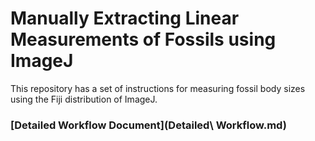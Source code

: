 # Manually Extracting Linear Measurements of Fossils using ImageJ

This repository has a set of instructions for measuring fossil body sizes using the Fiji distribution of ImageJ.

### [Detailed Workflow Document](Detailed\\ Workflow.md)